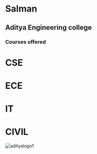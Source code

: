 # Salman
## Aditya Engineering college
### Courses offered
# CSE
# ECE
# IT
# CIVIL
![adityalogo1](https://user-images.githubusercontent.com/84430276/142972520-dd3bd4bf-9cac-4ff6-b25a-20b6d3c4d3c7.jpg)

